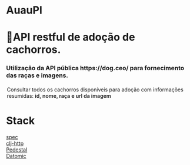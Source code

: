 # AuauPI
<h1>🐶API restful de adoção de cachorros.</h1> 

<h3>Utilização da API pública https://dog.ceo/ para fornecimento das raças e imagens.</h3>

<div style="flex: 1 1 0px; min-width: 1px; display: flex; flex-direction: column;"><div style="display: flex;"><div contenteditable="true" spellcheck="false" placeholder="List" data-root="true" class="notranslate" style="max-width: 100%; width: 100%; white-space: pre-wrap; word-break: break-word; caret-color: transparent; padding: 3px 2px; text-align: left;">Consultar todos os cachorros disponíveis para adoção com informações resumidas: <span style="font-weight:600" data-token-index="1">id, nome, raça e url da imagem</span></div></div></div>

<h1>Stack</h1>

<a href="https://clojure.org/guides/spec">spec</a>
<br>
<a href="https://github.com/dakrone/clj-http">clj-http</a>
<br>
<a href="https://github.com/pedestal/pedestal">Pedestal</a>
<br>
<a href="https://docs.datomic.com/cloud/dev-local.html">Datomic</a>
